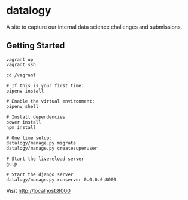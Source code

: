 # datalogy
A site to capture our internal data science challenges and submissions.

## Getting Started
```
vagrant up
vagrant ssh

cd /vagrant

# If this is your first time:
pipenv install

# Enable the virtual environment:
pipenv shell

# Install dependencies
bower install
npm install

# One time setup:
datalogy/manage.py migrate
datalogy/manage.py createsuperuser

# Start the livereload server
gulp

# Start the django server
datalogy/manage.py runserver 0.0.0.0:8000
```
Visit [http://localhost:8000](http://localhost:8000)
